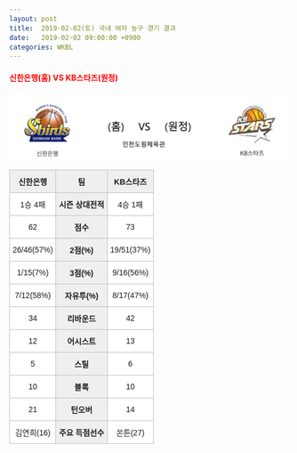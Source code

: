 ```yaml
---
layout: post
title:  2019-02-02(토) 국내 여자 농구 경기 결과
date:   2019-02-02 09:00:00 +0900
categories: WKBL
---
```


#### <span style="color:red"> 신한은행(홈) VS KB스타즈(원정) </span>
![신한은행_KB스타즈.png](../images/wkbl/match/신한은행_KB스타즈.png)

<style type="text/css">
.tg  {border-collapse:collapse;border-spacing:0;}
.tg td{font-family:Arial, sans-serif;font-size:14px;padding:10px 5px;border-style:solid;border-width:1px;overflow:hidden;word-break:normal;border-color:#c0c0c0;}
.tg th{font-family:Arial, sans-serif;font-size:14px;font-weight:normal;padding:10px 5px;border-style:solid;border-width:1px;overflow:hidden;word-break:normal;border-color:#c0c0c0;}
.tg .tg-dcpn{background-color:#ffffff;border-color:#c0c0c0;text-align:center;vertical-align:middle}
.tg .tg-txr3{background-color:#ffffff;border-color:#c0c0c0;text-align:center;vertical-align:middle}
.tg .tg-o8le{background-color:#efefef;border-color:#c0c0c0;text-align:center;vertical-align:middle}
.tg .tg-rr9t{font-weight:bold;background-color:#efefef;border-color:#c0c0c0;text-align:center;vertical-align:middle}
.tg .tg-wazi{background-color:#efefef;border-color:#c0c0c0;text-align:center;vertical-align:middle}
</style>

<table class="tg">
  <tr>
    <th class="tg-rr9t">신한은행</th>
    <th class="tg-rr9t">팀</th>
    <th class="tg-rr9t">KB스타즈</th>
  </tr>
  <tr>
    <td class="tg-dcpn">1승 4패</td>
    <td class="tg-rr9t">시즌 상대전적</td>
    <td class="tg-dcpn">4승 1패</td>
  </tr>
  <tr>
    <td class="tg-dcpn">62</td>
    <td class="tg-rr9t">점수</td>
    <td class="tg-dcpn">73</td>
  </tr>
  <tr>
    <td class="tg-dcpn">26/46(57%)</td>
    <td class="tg-rr9t">2점(%)</td>
    <td class="tg-dcpn">19/51(37%)</td>
  </tr>
  <tr>
    <td class="tg-dcpn">1/15(7%)</td>
    <td class="tg-rr9t">3점(%)</td>
    <td class="tg-dcpn">9/16(56%)</td>
  </tr>
  <tr>
    <td class="tg-dcpn">7/12(58%)</td>
    <td class="tg-rr9t">자유투(%)</td>
    <td class="tg-dcpn">8/17(47%)</td>
  </tr>
  <tr>
    <td class="tg-dcpn">34</td>
    <td class="tg-rr9t">리바운드</td>
    <td class="tg-dcpn">42</td>
  </tr>
  <tr>
    <td class="tg-dcpn">12</td>
    <td class="tg-rr9t">어시스트</td>
    <td class="tg-dcpn">13</td>
  </tr>
  <tr>
    <td class="tg-dcpn">5</td>
    <td class="tg-rr9t">스틸</td>
    <td class="tg-dcpn">6</td>
  </tr>
  <tr>
    <td class="tg-dcpn">10</td>
    <td class="tg-rr9t">블록</td>
    <td class="tg-dcpn">10</td>
  </tr>
  <tr>
    <td class="tg-dcpn">21</td>
    <td class="tg-rr9t">턴오버</td>
    <td class="tg-dcpn">14</td>
  </tr>
  <tr>
    <td class="tg-dcpn">김연희(16)</td>
    <td class="tg-rr9t">주요 득점선수</td>
    <td class="tg-dcpn">쏜튼(27)</td>
  </tr>
</table>

